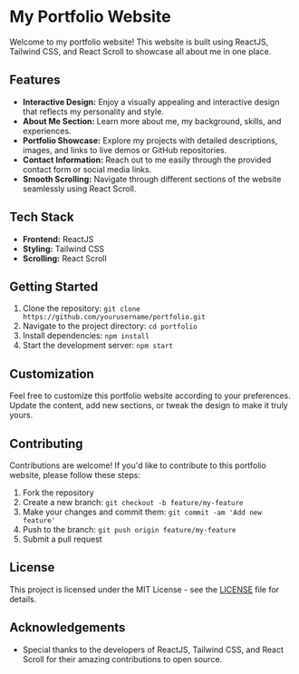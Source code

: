 # My Portfolio Website

Welcome to my portfolio website! This website is built using ReactJS, Tailwind CSS, and React Scroll to showcase all about me in one place.

## Features

- **Interactive Design:** Enjoy a visually appealing and interactive design that reflects my personality and style.
- **About Me Section:** Learn more about me, my background, skills, and experiences.
- **Portfolio Showcase:** Explore my projects with detailed descriptions, images, and links to live demos or GitHub repositories.
- **Contact Information:** Reach out to me easily through the provided contact form or social media links.
- **Smooth Scrolling:** Navigate through different sections of the website seamlessly using React Scroll.

## Tech Stack

- **Frontend:** ReactJS
- **Styling:** Tailwind CSS
- **Scrolling:** React Scroll

## Getting Started

1. Clone the repository: `git clone https://github.com/yourusername/portfolio.git`
2. Navigate to the project directory: `cd portfolio`
3. Install dependencies: `npm install`
4. Start the development server: `npm start`

## Customization

Feel free to customize this portfolio website according to your preferences. Update the content, add new sections, or tweak the design to make it truly yours.

## Contributing

Contributions are welcome! If you'd like to contribute to this portfolio website, please follow these steps:

1. Fork the repository
2. Create a new branch: `git checkout -b feature/my-feature`
3. Make your changes and commit them: `git commit -am 'Add new feature'`
4. Push to the branch: `git push origin feature/my-feature`
5. Submit a pull request

## License

This project is licensed under the MIT License - see the [LICENSE](LICENSE) file for details.

## Acknowledgements

- Special thanks to the developers of ReactJS, Tailwind CSS, and React Scroll for their amazing contributions to open source.

